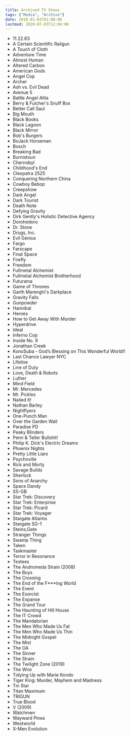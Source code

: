 ```yaml
---
title: Archived TV Shows
tags: ["Media", "Archive"]
date: 2018-01-01T01:00:00
lastmod: 2020-07-03T12:04:00
---
```


<!-- Work in Progress: Bob's Burgers, Brooklyn Nine-Nine, Psycho-Pass, South Park, Star Trek Deep Space Nine, The Amazing World of Gumball, The Sinner, Westworld -->
<!-- Rewatch: Farscape, Gurren Lagann, Lexx, Police Squad!, Swiss Toni, Terry Pratchett's Going Postal, The Boondocks, The Inbetweeners, True Detective -->
<!-- Abandoned: DARK, Designated Survivor, Doctor Who (2005), Fear the Walking Dead, How to Get Away with Murder, Making a Murderer, Sharp Objects, The Simpsons, The Walking Dead, Twin Peaks -->

* 11.22.63
* A Certain Scientific Railgun
* A Touch of Cloth
* Adventure Time
* Almost Human
* Altered Carbon
* American Gods
* Angel Cop
* Archer
* Ash vs. Evil Dead
* Avenue 5
* Battle Angel Alita
* Berry & Fulcher's Snuff Box
* Better Call Saul
* Big Mouth
* Black Books
* Black Lagoon
* Black Mirror
* Bob's Burgers
* BoJack Horseman
* Bosch
* Breaking Bad
* Burnistoun
* Chernobyl
* Childhood's End
* Cleopatra 2525
* Conquering Northern China
* Cowboy Bebop
* Creepshow
* Dark Angel
* Dark Tourist
* Death Note
* Defying Gravity
* Dirk Gently's Holistic Detective Agency
* Dorohedoro
* Dr. Stone
* Drugs, Inc.
* Evil Genius
* Fargo
* Farscape
* Final Space
* Firefly
* Freedom
* Fullmetal Alchemist
* Fullmetal Alchemist Brotherhood
* Futurama
* Game of Thrones
* Garth Marenghi's Darkplace
* Gravity Falls
* Gunpowder
* Hannibal
* Heroes
* How to Get Away With Murder
* Hyperdrive
* Ideal
* Inferno Cop
* Inside No. 9
* Jonathan Creek
* KonoSuba - God’s Blessing on This Wonderful World!!
* Last Chance Lawyer NYC
* Lifeline
* Line of Duty
* Love, Death & Robots
* Luther
* Mind Field
* Mr. Mercedes
* Mr. Pickles
* Nailed It!
* Nathan Barley
* Nightflyers
* One-Punch Man
* Over the Garden Wall
* Paradise PD
* Peaky Blinders
* Penn & Teller Bullshit!
* Philip K. Dick's Electric Dreams
* Phoenix Nights
* Pretty Little Liars
* Psychoville
* Rick and Morty
* Savage Builds
* Sherlock
* Sons of Anarchy
* Space Dandy
* SS-GB
* Star Trek: Discovery
* Star Trek: Enterprise
* Star Trek: Picard
* Star Trek: Voyager
* Stargate Atlantis
* Stargate SG-1
* Steins;Gate
* Stranger Things
* Swamp Thing
* Taken
* Taskmaster
* Terror in Resonance
* Testees
* The Andromeda Strain (2008)
* The Boys
* The Crossing
* The End of the F***ing World
* The Event
* The Exorcist
* The Expanse
* The Grand Tour
* The Haunting of Hill House
* The IT Crowd
* The Mandalorian
* The Men Who Made Us Fat
* The Men Who Made Us Thin
* The Midnight Gospel
* The Mist
* The OA
* The Sinner
* The Strain
* The Twilight Zone (2019)
* The Wire
* Tidying Up with Marie Kondo
* Tiger King: Murder, Mayhem and Madness
* Tin Star
* Titan Maximum
* TRIGUN
* True Blood
* V (2009)
* Watchmen
* Wayward Pines
* Westworld
* X-Men Evolution
